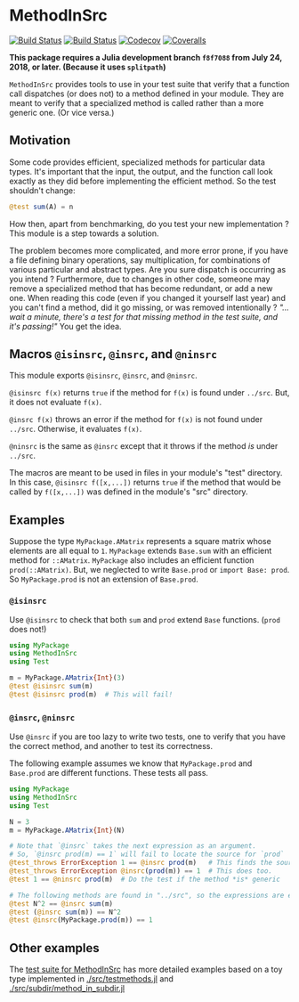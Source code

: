 # MethodInSrc

[![Build Status](https://travis-ci.com/jlapeyre/MethodInSrc.jl.svg?branch=master)](https://travis-ci.com/jlapeyre/MethodInSrc.jl)
[![Build Status](https://ci.appveyor.com/api/projects/status/github/jlapeyre/MethodInSrc.jl?svg=true)](https://ci.appveyor.com/project/jlapeyre/MethodInSrc-jl)
[![Codecov](https://codecov.io/gh/jlapeyre/MethodInSrc.jl/branch/master/graph/badge.svg)](https://codecov.io/gh/jlapeyre/MethodInSrc.jl)
[![Coveralls](https://coveralls.io/repos/github/jlapeyre/MethodInSrc.jl/badge.svg?branch=master)](https://coveralls.io/github/jlapeyre/MethodInSrc.jl?branch=master)

**This package requires a Julia development branch `f8f7088` from July 24, 2018, or later. (Because it uses `splitpath`)**

`MethodInSrc` provides tools to use in your test suite that verify that
a function call dispatches (or does not) to a method defined in your module.
They are meant to verify that a specialized method is called rather than a more generic one. (Or vice versa.)

## Motivation

Some code provides efficient, specialized methods for particular data types. It's important that the input, the output, and
the function call look exactly as they did before implementing the efficient method. So the test shouldn't change:
```julia
@test sum(A) = n
```
How then, apart from benchmarking, do you test your new implementation ?
This module is a step towards a solution.

The problem becomes more complicated, and more error prone,
if you have a file defining binary operations, say multiplication,
for combinations of various particular and abstract types.
Are you sure dispatch is occurring as you intend ?
Furthermore, due to changes in other code, someone may remove a specialized method that has become redundant, or add a new one.
When reading this code (even if you changed it yourself last year) and you can't find a method, did it go missing, or was removed
intentionally ? _"... wait a minute, there's a test for that missing method in the test suite, and it's passing!"_
You get the idea.

## Macros `@isinsrc`, `@insrc`, and `@ninsrc`

This module exports `@isinsrc`, `@insrc`, and `@ninsrc`.

`@isinsrc f(x)` returns `true` if the method for `f(x)` is found under `../src`. But, it does not evaluate `f(x)`.

`@insrc f(x)` throws an error if the method for `f(x)` is not found under `../src`. Otherwise, it evaluates `f(x)`.

`@ninsrc` is the same as `@insrc` except that it throws if the method *is* under `../src`.

The macros are meant to be used in files in your module's "test" directory.
In this case, `@isinsrc f([x,...])` returns `true` if the method that would be called by `f([x,...])` was defined
in the module's "src" directory.

## Examples

Suppose the type `MyPackage.AMatrix` represents a square matrix whose elements are all equal to `1`.
`MyPackage` extends `Base.sum` with an efficient method for `::AMatrix`.
`MyPackage` also includes an efficient function `prod(::AMatrix)`.
But, we neglected to write `Base.prod` or `import Base: prod`.
So `MyPackage.prod` is not an extension of `Base.prod`.


### `@isinsrc`

Use `@isinsrc` to
check that both `sum` and `prod` extend `Base` functions. (`prod` does not!)
```julia
using MyPackage
using MethodInSrc
using Test

m = MyPackage.AMatrix{Int}(3)
@test @isinsrc sum(m)
@test @isinsrc prod(m)  # This will fail!
```

### `@insrc`, `@ninsrc`

Use `@insrc` if you are too lazy to write two tests,
one to verify that you have the correct method,
and another to test its correctness.

The following example assumes we know that `MyPackage.prod`
and `Base.prod` are different functions.
These tests all pass.
```julia
using MyPackage
using MethodInSrc
using Test

N = 3
m = MyPackage.AMatrix{Int}(N)

# Note that `@insrc` takes the next expression as an argument.
# So, `@insrc prod(m) == 1` will fail to locate the source for `prod`
@test_throws ErrorException 1 == @insrc prod(m)   # This finds the source for the method.
@test_throws ErrorException @insrc(prod(m)) == 1  # This does too.
@test 1 == @ninsrc prod(m)  # Do the test if the method *is* generic

# The following methods are found in "../src", so the expressions are evaluated
@test N^2 == @insrc sum(m)
@test (@insrc sum(m)) == N^2
@test @insrc(MyPackage.prod(m)) == 1
```

## Other examples

The [test suite for MethodInSrc](./test/runtests.jl) has more detailed examples
based on a toy type implemented in [./src/testmethods.jl](./src/testmethods.jl) 
and  [./src/subdir/method_in_subdir.jl](./src/subdir/method_in_subdir.jl)

<!--  LocalWords:  MethodInSrc Codecov splitpath src MyPackage AMatrix julia
 -->
<!--  LocalWords:  isinsrc ErrorException insrc ninsrc
 -->
